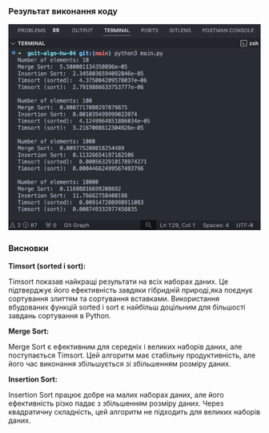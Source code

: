 ### Результат виконання коду

![Image](./image.png)

### Висновки

**Timsort (sorted і sort):**

Timsort показав найкращі результати на всіх наборах даних.
Це підтверджує його ефективність завдяки гібридній природі,яка поєднує сортування злиттям та сортування вставками.
Використання вбудованих функцій sorted і sort є найбільш доцільним для більшості завдань сортування в Python.

**Merge Sort:**

Merge Sort є ефективним для середніх і великих наборів даних, але поступається Timsort.
Цей алгоритм має стабільну продуктивність, але його час виконання збільшується зі збільшенням розміру даних.

**Insertion Sort:**

Insertion Sort працює добре на малих наборах даних, але його ефективність різко падає з збільшенням розміру даних.
Через квадратичну складність, цей алгоритм не підходить для великих наборів даних.
